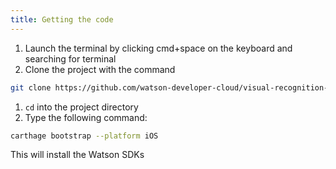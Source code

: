 ```yaml
---
title: Getting the code
---
```


1. Launch the terminal by clicking cmd+space on the keyboard and searching for terminal
2. Clone the project with the command

```bash
git clone https://github.com/watson-developer-cloud/visual-recognition-with-discovery-coreml.git
```

1. `cd` into the project directory
2. Type the following command:

```bash
carthage bootstrap --platform iOS
```

This will install the Watson SDKs